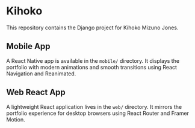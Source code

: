 # Kihoko

This repository contains the Django project for Kihoko Mizuno Jones.

## Mobile App

A React Native app is available in the `mobile/` directory. It displays the portfolio with modern animations and smooth transitions using React Navigation and Reanimated.

## Web React App

A lightweight React application lives in the `web/` directory. It mirrors the portfolio experience for desktop browsers using React Router and Framer Motion.
